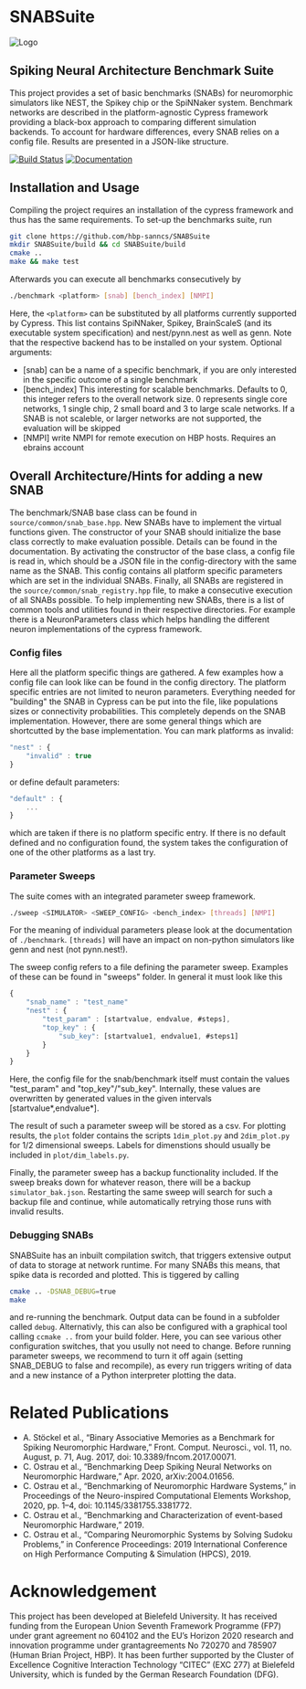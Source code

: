 # SNABSuite
![Logo](https://raw.github.com/hbp-unibi/SNABSuite/master/snapsuit.png)

## Spiking Neural Architecture Benchmark Suite

This project provides a set of basic benchmarks (SNABs) for neuromorphic simulators like NEST, the Spikey chip or the SpiNNaker system. Benchmark networks are described in the platform-agnostic Cypress framework providing a black-box approach to comparing different simulation backends. To account for hardware differences, every SNAB relies on a config file. Results are presented in a JSON-like structure.

[![Build Status](https://travis-ci.org/hbp-unibi/SNABSuite.svg?branch=master)](https://travis-ci.org/hbp-unibi/SNABSuite) [![Documentation](https://img.shields.io/badge/docs-doxygen-blue.svg)](https://hbp-unibi.github.io/SNABSuite/index.html)

## Installation and Usage

Compiling the project requires an installation of the cypress framework and thus has the same requirements. To set-up the benchmarks suite, run
```bash
git clone https://github.com/hbp-sanncs/SNABSuite
mkdir SNABSuite/build && cd SNABSuite/build
cmake ..
make && make test
```

Afterwards you can execute all benchmarks consecutively by
```bash
./benchmark <platform> [snab] [bench_index] [NMPI]
```
Here, the `<platform>` can be substituted by all platforms currently supported by Cypress. This list contains SpiNNaker, Spikey, BrainScaleS (and its executable system specification) and nest/pynn.nest as well as genn. Note that the respective backend has to be installed on your system. 
Optional arguments:
 * [snab] can be a name of a specific benchmark, if you are only interested in the specific outcome of a single benchmark
 * [bench_index] This interesting for scalable benchmarks. Defaults to 0, this integer refers to the overall network size. 0 represents single core networks, 1 single chip, 2 small board and 3 to large scale networks. If a SNAB is not scaleble, or larger networks are not supported, the evaluation will be skipped
 * [NMPI] write NMPI for remote execution on HBP hosts. Requires an ebrains account
 

## Overall Architecture/Hints for adding a new SNAB

The benchmark/SNAB base class can be found in `source/common/snab_base.hpp`. New SNABs have to implement the virtual functions given. The constructor of your SNAB should initialize the base class correctly to make evaluation possible. Details can be found in the documentation. By activating the constructor of the base class, a config file is read in, which should be a JSON file in the config-directory with the same name as the SNAB. This config contains all platform specific parameters which are set in the individual SNABs. 
Finally, all SNABs are registered in the `source/common/snab_registry.hpp` file, to make a consecutive execution of all SNABs possible.
To help implementing new SNABs, there is a list of common tools and utilities found in their respective directories. For example there is a NeuronParameters class which helps handling the different neuron implementations of the cypress framework.

### Config files

Here all the platform specific things are gathered. A few examples how a config file can look like can be found in the config directory. The platform specific entries are not limited to neuron parameters. Everything needed for "building" the SNAB in Cypress can be put into the file, like populations sizes or connectivity probabilities. This completely depends on the SNAB implementation. 
However, there are some general things which are shortcutted by the base implementation.
You can mark platforms as invalid:
```javascript
"nest" : {
    "invalid" : true
}
```
or define default parameters:
```javascript
"default" : {
    ...
}
```
which are taken if there is no platform specific entry. If there is no default defined and no configuration found, the system takes the configuration of one of the other platforms as a last try.

### Parameter Sweeps

The suite comes with an integrated parameter sweep framework. 
```bash 
./sweep <SIMULATOR> <SWEEP_CONFIG> <bench_index> [threads] [NMPI]
```
For the meaning of individual parameters please look at the documentation of `./benchmark`. 
`[threads]` will have an impact on non-python simulators like genn and nest (not pynn.nest!).

The sweep config refers to a file defining the parameter sweep. Examples of these can be found in "sweeps" folder. In general it must look like this
```javascript
{
    "snab_name" : "test_name"
    "nest" : {
        "test_param" : [startvalue, endvalue, #steps],
        "top_key" : {
            "sub_key": [startvalue1, endvalue1, #steps1]
        } 
    }
}
```
Here, the config file for the snab/benchmark itself must contain the values "test_param" and "top_key"/"sub_key". Internally, these values are overwritten by generated values in the given intervals [startvalue*,endvalue*]. 

The result of such a parameter sweep will be stored as a csv. For plotting results, the `plot` folder contains the scripts `1dim_plot.py` and `2dim_plot.py` for 1/2 dimensional sweeps. Labels for dimenstions should usually be included in `plot/dim_labels.py`. 

Finally, the parameter sweep has a backup functionality included. If the sweep breaks down for whatever reason, there will be a backup `simulator_bak.json`. Restarting the same sweep will search for such a backup file and continue, while automatically retrying those runs with invalid results.

### Debugging SNABs
SNABSuite has an inbuilt compilation switch, that triggers extensive output of data to storage at network runtime. For many SNABs this means, that spike data is recorded and plotted.
This is tiggered by calling 
```bash
cmake .. -DSNAB_DEBUG=true
make
```
and re-running the benchmark. Output data can be found in a subfolder called `debug`.
Alternativly, this can also be configured with a graphical tool calling `ccmake ..` from your build folder. Here, you can see various other configuration switches, that you usully not need to change.
Before running parameter sweeps, we recommend to turn it off again (setting SNAB_DEBUG to false and recompile), as every run triggers writing of data and a new instance of a Python interpreter plotting the data.


# Related Publications
* A. Stöckel et al., “Binary Associative Memories as a Benchmark for Spiking Neuromorphic Hardware,” Front. Comput. Neurosci., vol. 11, no. August, p. 71, Aug. 2017, doi: 10.3389/fncom.2017.00071.
* C. Ostrau et al., “Benchmarking Deep Spiking Neural Networks on Neuromorphic Hardware,” Apr. 2020, arXiv:2004.01656.
* C. Ostrau et al., “Benchmarking of Neuromorphic Hardware Systems,” in Proceedings of the Neuro-inspired Computational Elements Workshop, 2020, pp. 1–4, doi: 10.1145/3381755.3381772.
* C. Ostrau et al., “Benchmarking and Characterization of event-based Neuromorphic Hardware,” 2019.
* C. Ostrau et al., “Comparing Neuromorphic Systems by Solving Sudoku Problems,” in Conference Proceedings: 2019 International Conference on High Performance Computing & Simulation (HPCS), 2019.

# Acknowledgement
This project has been developed at Bielefeld University. It has received funding from the European Union Seventh Framework Programme (FP7) under grant agreement no 604102 and the EU’s Horizon 2020 research and innovation programme under grantagreements No 720270 and 785907 (Human Brian Project, HBP). It has been further supported by the Cluster of Excellence Cognitive Interaction Technology “CITEC” (EXC 277) at Bielefeld University, which is funded by the German Research Foundation (DFG).  
